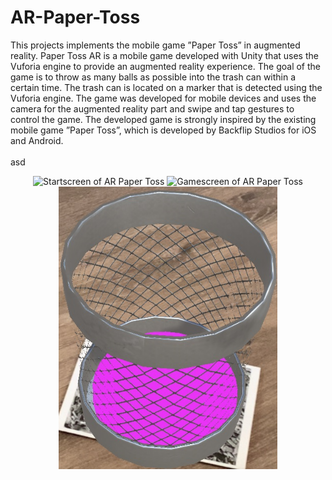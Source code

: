 <h1>AR-Paper-Toss</h1>
This projects implements the mobile game ”Paper Toss” in augmented reality. Paper Toss AR is a mobile game developed with Unity that uses the Vuforia engine to provide an augmented reality experience. The goal of the game is to throw as many balls as possible into the trash can within a certain time. The trash can is located on a marker that is detected using the Vuforia engine. The game was developed for mobile devices and uses the camera for the augmented reality part and swipe and tap gestures to control the game. The developed game is strongly inspired by the existing mobile game ”Paper Toss”, which is developed by Backflip Studios for iOS and Android.
</br></br>
asd
<p align="center">
  <img src="./pictures/startscreen.PNG" width="250" title="Startscreen of AR Paper Toss">
  <img src="./pictures/gamescreen.PNG" width="250" title="Gamescreen of AR Paper Toss">
  <img src="./pictures/hit.jpeg" width="350" title="Hit in AR Paper Toss">
</p>
